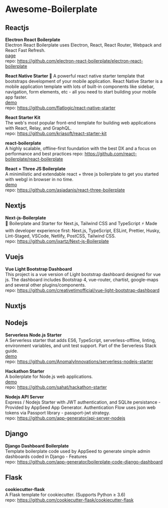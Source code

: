# Awesome-Boilerplate

## Reactjs

**Electron React Boilerplate**  
Electron React Boilerplate uses Electron, React, React Router, Webpack and React Fast Refresh.    
[page](https://electron-react-boilerplate.js.org/)    
repo: https://github.com/electron-react-boilerplate/electron-react-boilerplate


**React Native Starter 🚀** 
A powerful react native starter template that bootstraps development of your mobile application. React Native Starter is a mobile application template with lots of built-in components like sidebar, navigation, form elements, etc - all you need to start building your mobile app faster.    
[demo](https://play.google.com/store/apps/details?id=com.reactnativestarter.upd)   
repo: https://github.com/flatlogic/react-native-starter  
  

**React Starter Kit**  
The web's most popular front-end template for building web applications with React, Relay, and GraphQL.  
repo: https://github.com/kriasoft/react-starter-kit  

**react-boilerplate**   
A highly scalable, offline-first foundation with the best DX and a focus on performance and best practices 
repo: https://github.com/react-boilerplate/react-boilerplate  

**React + Three JS Boilerplate**    
A minimilistic and extendable react + three js boilerplate to get you started with webgl in browser in no time.  
[demo](https://react-three-boilerplate.herokuapp.com/)  
repo: https://github.com/asjadanis/react-three-boilerplate  

## Nextjs
**Next-js-Boilerplate**   
🚀 Boilerplate and Starter for Next.js, Tailwind CSS and TypeScript ⚡️ Made with developer experience first: Next.js, TypeScript, ESLint, Prettier, Husky, Lint-Staged, VSCode, Netlify, PostCSS, Tailwind CSS.  
repo: https://github.com/ixartz/Next-js-Boilerplate  

## Vuejs
**Vue Light Bootstrap Dashboard**   
This project is a vue version of Light bootstrap dashboard designed for vue js. The dashboard includes Bootstrap 4, vue-router, chartist, google-maps and several other plugins/components.   
repo: https://github.com/creativetimofficial/vue-light-bootstrap-dashboard  

## Nuxtjs


## Nodejs
**Serverless Node.js Starter**      
A Serverless starter that adds ES6, TypeScript, serverless-offline, linting, environment variables, and unit test support. Part of the Serverless Stack guide.   
[demo](https://z6pv80ao4l.execute-api.us-east-1.amazonaws.com/dev/hello)   
repo: https://github.com/AnomalyInnovations/serverless-nodejs-starter

**Hackathon Starter**   
A boilerplate for Node.js web applications.  
[demo](https://hackathon-starter.walcony.com/)   
repo: https://github.com/sahat/hackathon-starter

**Nodejs API Server**     
Express / Nodejs Starter with JWT authentication, and SQLite persistance - Provided by AppSeed App Generator. Authentication Flow uses json web tokens via Passport library - passport-jwt strategy.    
repo: https://github.com/app-generator/api-server-nodejs

## Django
**Django Dashboard Boilerplate**    
Template boilerplate code used by AppSeed to generate simple admin dashboards coded in Django - Features  
repo: https://github.com/app-generator/boilerplate-code-django-dashboard

## Flask
**cookiecutter-flask**  
A Flask template for cookiecutter. (Supports Python ≥ 3.6)  
repo: https://github.com/cookiecutter-flask/cookiecutter-flask
